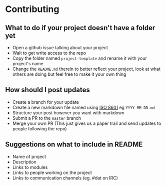 # Contributing

## What to do if your project doesn't have a folder yet

- Open a github issue talking about your project
- Wait to get write access to the repo
- Copy the folder named `project-template` and rename it with your project's name
- Change the `README.md` therein to better reflect your project, look at what others are doing but feel free to make it your own thing

## How should I post updates

- Create a branch for your update
- Create a new markdown file named using [ISO 8601](https://en.wikipedia.org/wiki/ISO_8601) eg `YYYY-MM-DD.md`
- Structure your post however you want with markdown
- Submit a PR to the `master` branch
- Merge your own PR (This just gives us a paper trail and send updates to people following the repo)

## Suggestions on what to include in README

- Name of project
- Description
- Links to modules
- Links to people working on the project
- Links to communication channels (eg. #dat on IRC)
